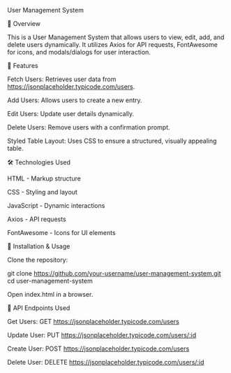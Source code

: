 User Management System

📌 Overview

This is a User Management System that allows users to view, edit, add, and delete users dynamically. It utilizes Axios for API requests, FontAwesome for icons, and modals/dialogs for user interaction.

🚀 Features

Fetch Users: Retrieves user data from https://jsonplaceholder.typicode.com/users.

Add Users: Allows users to create a new entry.

Edit Users: Update user details dynamically.

Delete Users: Remove users with a confirmation prompt.

Styled Table Layout: Uses CSS to ensure a structured, visually appealing table.

🛠️ Technologies Used

HTML - Markup structure

CSS - Styling and layout

JavaScript - Dynamic interactions

Axios - API requests

FontAwesome - Icons for UI elements

🔧 Installation & Usage

Clone the repository:

git clone https://github.com/your-username/user-management-system.git
cd user-management-system

Open index.html in a browser.

📌 API Endpoints Used

Get Users: GET https://jsonplaceholder.typicode.com/users

Update User: PUT https://jsonplaceholder.typicode.com/users/:id

Create User: POST https://jsonplaceholder.typicode.com/users

Delete User: DELETE https://jsonplaceholder.typicode.com/users/:id
